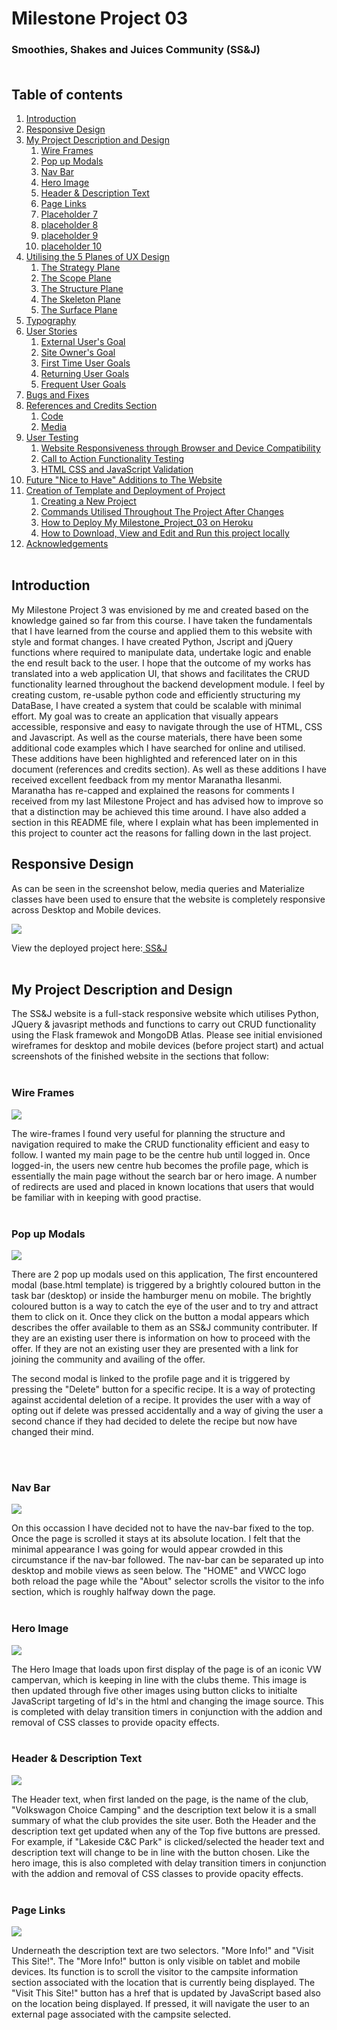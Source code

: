 # Milestone Project 03 

### Smoothies, Shakes and Juices Community (SS&J)<br/><br/>

## Table of contents
1. [Introduction](#intro)
2. [Responsive Design](#responsive_design)
3. [My Project Description and Design](#project_description)
    1. [Wire Frames](#wire_frame)
    2. [Pop up Modals](#pop_modal)
    3. [Nav Bar](#nav_bar)
    4. [Hero Image](#hero_image)
    5. [Header & Description Text](#header_description)
    6. [Page Links](#page_links)
    7. [Placeholder 7](#t5_buttons)
    8. [placeholder 8](#g_map)
    9. [placeholder 9](#campsite)
    10. [placeholder 10](#footer)
4. [Utilising the 5 Planes of UX Design](#ux_design)
    1. [The Strategy Plane](#strategy_plane)
    2. [The Scope Plane](#scope_plane)
    3. [The Structure Plane](#structure_plane)
    4. [The Skeleton Plane](#skeleton_plane)
    5. [The Surface Plane](#surface_plane)
5. [Typography](#typography)
6. [User Stories](#user_stories)
    1. [External User's Goal](#external_user_goal)
    2. [Site Owner's Goal](#site_owner_goal)
    3. [First Time User Goals](#first_time_user_goals)
    4. [Returning User Goals](#returning_user_goals)
    5. [Frequent User Goals](#frequent_user_goals)
7. [Bugs and Fixes](#bug_fixes)
8. [References and Credits Section](#references_and_credits)
    1. [Code](#code)
    2. [Media](#media)
9. [User Testing](#testing)
    1. [Website Responsiveness through Browser and Device Compatibility](#testing_procedure)
    2. [Call to Action Functionality Testing](#testing_user_stories)
    3. [HTML CSS and JavaScript Validation](#validation)
10. [Future "Nice to Have" Additions to The Website](#additions)
11. [Creation of Template and Deployment of Project](#project_deployment)
    1. [Creating a New Project](#new_project)
    2. [Commands Utilised Throughout The Project After Changes](#commands)
    3. [How to Deploy My Milestone\_Project\_03 on Heroku](#how_to_deploy)
    4. [How to Download, View and Edit and Run this project locally](#how_to_download)
12. [Acknowledgements](#acknowledgements)<br/><br/>

## Introduction <a name="intro"></a>

My Milestone Project 3 was envisioned by me and created based on the knowledge gained so far from this course. 
I have taken the fundamentals that I have learned from the course and applied them to this website with style and format changes. 
I have created Python, Jscript and jQuery functions where required to manipulate data, undertake logic and enable the end result back to the user.
I hope that the outcome of my works has translated into a web application UI, that shows and facilitates the CRUD functionality learned throughout the backend development module.
I feel by creating custom, re-usable python code and efficiently structuring my DataBase, I have created a system that could be scalable with minimal effort.
My goal was to create an application that visually appears accessible, responsive and easy to navigate through the use of HTML, CSS and Javascript.
As well as the course materials, there have been some additional code examples which I have searched for online and utilised.
These additions have been highlighted and referenced later on in this document (references and credits section).
As well as these additions I have received excellent feedback from my mentor Maranatha Ilesanmi.
Maranatha has re-capped and explained the reasons for comments I received from my last Milestone Project and has advised how to improve so that a distinction may be achieved this time around.
I have also added a section in this README file, where I explain what has been implemented in this project to counter act the reasons for falling down in the last project.

## Responsive Design <a name="responsive_design"></a>

As can be seen in the screenshot below, media queries and Materialize classes have been used to ensure that the website is completely responsive across Desktop and Mobile devices.

![](static/images/readme_images/README001.png)

View the deployed project here:[ SS&J ](https://smoothies-shakes-and-juices.herokuapp.com/)<br/><br/>

## My Project Description and Design <a name="project_description"></a>

The SS&J website is a full-stack responsive website which utilises Python, JQuery & javasript methods and functions to carry out CRUD functionality using the Flask framewok and MongoDB Atlas. 
Please see initial envisioned wireframes for desktop and mobile devices (before project start) and actual screenshots of the finished website in the sections that follow:
<br/><br/>

### Wire Frames <a name="wire_frame"></a>

![](static/images/readme_images/README002.png)

The wire-frames I found very useful for planning the structure and navigation required to make the CRUD functionality efficient and easy to follow. 
I wanted my main page to be the centre hub until logged in. Once logged-in, the users new centre hub becomes the profile page, which is essentially the main page without the search bar or hero image.
A number of redirects are used and placed in known locations that users that would be familiar with in keeping with good practise.
<br/><br/>

### Pop up Modals <a name="pop_modal"></a>

![](static/images/readme_images/README003.png)

There are 2 pop up modals used on this application, The first encountered modal (base.html template) is triggered by a brightly coloured button in the task bar (desktop) or inside the hamburger menu on mobile.
The brightly coloured button is a way to catch the eye of the user and to try and attract them to click on it. Once they click on the button a modal appears which describes the offer
available to them as an SS&J community contributer. If they are an existing user there is information on how to proceed with the offer. 
If they are not an existing user they are presented with a link for joining the community and availing of the offer.

The second modal is linked to the profile page and it is triggered by pressing the "Delete" button for a specific recipe. 
It is a way of protecting against accidental deletion of a recipe. It provides the user with a way of opting out if delete was pressed accidentally 
and a way of giving the user a second chance if they had decided to delete the recipe but now have changed their mind.

<br/><br/>

### Nav Bar <a name="nav_bar"></a>

![](static/images/readme_images/README004.png)

On this occassion I have decided not to have the nav-bar fixed to the top. Once the page is scrolled it stays at its absolute location. I felt that the minimal appearance I was going for would appear 
crowded in this circumstance if the nav-bar followed. The nav-bar can be separated up into desktop and mobile views as seen below. The "HOME" and VWCC logo both reload the page while the "About" selector 
scrolls the visitor to the info section, which is roughly halfway down the page.
<br/><br/>

### Hero Image <a name="hero_image"></a>

![](static/images/readme_images/README005.png)

The Hero Image that loads upon first display of the page is of an iconic VW campervan, which is keeping in line with the clubs theme. This image is then updated through five other images using button clicks 
to initialte JavaScript targeting of Id's in the html and changing the image source. This is completed with delay transition timers in conjunction with the addion and removal of CSS classes to provide opacity effects.
<br/><br/>

### Header & Description Text <a name="header_description"></a>

![](static/images/readme_images/README006.png)

The Header text, when first landed on the page, is the name of the club, "Volkswagon Choice Camping" and the description text below it is a small summary of what the club provides the site user.
Both the Header and the description text get updated when any of the Top five buttons are pressed. For example, if "Lakeside C&C Park" is clicked/selected the header text and description text will change to 
be in line with the button chosen. Like the hero image, this is also completed with delay transition timers in conjunction with the addion and removal of CSS classes to provide opacity effects.
<br/><br/>


### Page Links <a name="page_links"></a>

![](static/images/readme_images/README007.png)

Underneath the description text are two selectors. "More Info!" and "Visit This Site!". The "More Info!" button is only visible on tablet and mobile devices. Its function is to scroll the visitor to the 
campsite information section associated with the location that is currently being displayed. The "Visit This Site!" button has a href that is updated by JavaScript based also on the location being displayed.
If pressed, it will navigate the user to an external page associated with the campsite selected.
<br/><br/>
